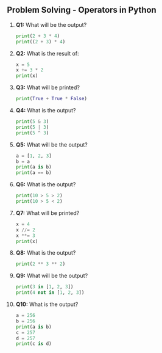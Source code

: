 
## Problem Solving - Operators in Python

1. **Q1:** What will be the output?
    ```python
    print(2 + 3 * 4)
    print((2 + 3) * 4)
    ```

2. **Q2:** What is the result of:
    ```python
    x = 5
    x += 3 * 2
    print(x)
    ```

3. **Q3:** What will be printed?
    ```python
    print(True + True * False)
    ```

4. **Q4:** What is the output?
    ```python
    print(5 & 3)
    print(5 | 3)
    print(5 ^ 3)
    ```

5. **Q5:** What will be the output?
    ```python
    a = [1, 2, 3]
    b = a
    print(a is b)
    print(a == b)
    ```

6. **Q6:** What is the output?
    ```python
    print(10 > 5 > 2)
    print(10 > 5 < 2)
    ```

7. **Q7:** What will be printed?
    ```python
    x = 4
    x //= 2
    x **= 3
    print(x)
    ```

8. **Q8:** What is the output?
    ```python
    print(2 ** 3 ** 2)
    ```

9. **Q9:** What will be the output?
    ```python
    print(3 in [1, 2, 3])
    print(4 not in [1, 2, 3])
    ```

10. **Q10:** What is the output?
    ```python
    a = 256
    b = 256
    print(a is b)
    c = 257
    d = 257
    print(c is d)
    ```